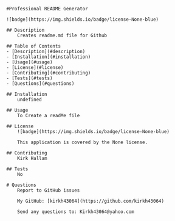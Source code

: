 
        #Professional README Generator
  
        ![badge](https://img.shields.io/badge/license-None-blue)

        ## Description
            Creates readme.md file for Github

        ## Table of Contents
        - [Description](#description)
        - [Installation](#installation)
        - [Usage](#usage)
        - [License](#license)
        - [Contributing](#contributing)
        - [Tests](#tests)
        - [Questions](#questions)

        ## Installation
            undefined

        ## Usage
            To Create a readMe file

        ## License
            ![badge](https://img.shields.io/badge/license-None-blue)

            This application is covered by the None license.

        ## Contributing
            Kirk Hallam

        ## Tests
            No

        # Questions
            Report to GitHub issues

            My GitHub: [kirkh43064](https://github.com/kirkh43064)

            Send any questions to: Kirkh43064@yahoo.com
